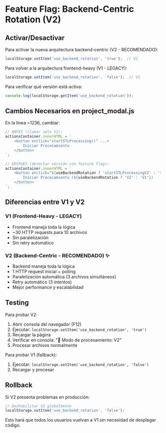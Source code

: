 # Feature Flag: Backend-Centric Rotation (V2)

## Activar/Desactivar

Para activar la nueva arquitectura backend-centric (V2 - RECOMENDADO):
```javascript
localStorage.setItem('use_backend_rotation', 'true');  // V2
```

Para volver a la arquitectura frontend-heavy (V1 - LEGACY):
```javascript
localStorage.setItem('use_backend_rotation', 'false');  // V1
```

Para verificar qué versión está activa:
```javascript
console.log(localStorage.getItem('use_backend_rotation'));
```

## Cambios Necesarios en project_modal.js

En la línea ~1236, cambiar:
```javascript
// ANTES (llamar solo V1):
actionsContainer.innerHTML = `
    <button onclick="startSTLProcessing()" ...>
        Iniciar Procesamiento
    </button>
`;

// DESPUÉS (detectar versión con feature flag):
actionsContainer.innerHTML = `
    <button onclick="${useBackendRotation ? 'startSTLProcessingV2' : 'startSTLProcessing'}()" ...>
        Iniciar Procesamiento (${useBackendRotation ? 'V2' : 'V1'})
    </button>
`;
```

## Diferencias entre V1 y V2

### V1 (Frontend-Heavy - LEGACY)
- Frontend maneja toda la lógica
- ~30 HTTP requests para 10 archivos
- Sin paralelización
- Sin retry automático

### V2 (Backend-Centric - RECOMENDADO) ✨
- Backend maneja toda la lógica
- 1 HTTP request inicial + polling
- Paralelización automática (3 archivos simultáneos)
- Retry automático (3 intentos)
- Mejor performance y escalabilidad

## Testing

Para probar V2:
1. Abrir consola del navegador (F12)
2. Ejecutar: `localStorage.setItem('use_backend_rotation', 'true')`
3. Recargar la página
4. Verificar en consola: "🔧 Modo de procesamiento: V2"
5. Procesar archivos normalmente

Para probar V1 (fallback):
1. Ejecutar: `localStorage.setItem('use_backend_rotation', 'false')`
2. Recargar y procesar

## Rollback

Si V2 presenta problemas en producción:
```javascript
// Deshabilitar V2 globalmente
localStorage.setItem('use_backend_rotation', 'false');
```

Esto hará que todos los usuarios vuelvan a V1 sin necesidad de desplegar código.
